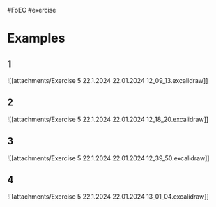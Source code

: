 #FoEC #exercise 

# Examples
## 1
![[attachments/Exercise 5 22.1.2024 22.01.2024 12_09_13.excalidraw]]

## 2
![[attachments/Exercise 5 22.1.2024 22.01.2024 12_18_20.excalidraw]]

## 3
![[attachments/Exercise 5 22.1.2024 22.01.2024 12_39_50.excalidraw]]

## 4
![[attachments/Exercise 5 22.1.2024 22.01.2024 13_01_04.excalidraw]]
